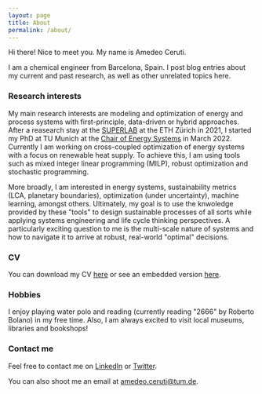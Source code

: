 ```yaml
---
layout: page
title: About
permalink: /about/
---
```


Hi there! Nice to meet you. My name is Amedeo Ceruti. 

I am a chemical engineer from Barcelona, Spain. I post blog entries about my current and past research, as well as other unrelated topics here.

### Research interests

My main research interests are modeling and optimization of energy and process systems with first-principle, data-driven or hybrid approaches. After a reasearch stay at the [SUPERLAB](https://superlab.ethz.ch/) at the ETH Zürich in 2021, I started my PhD at TU Munich at the [Chair of Energy Systems](https://www.epe.ed.tum.de/en/es/homepage/) in March 2022. Currently I am working on  cross-coupled optimization of energy systems with a focus on renewable heat supply. To achieve this, I am using tools such as mixed integer linear programming (MILP), robust optimization and stochastic programming.

More broadly, I am interested in energy systems, sustainability metrics (LCA, planetary boundaries), optimization (under uncertainty), machine learning, amongst others. Ultimately, my goal is to use the knwoledge provided by these "tools" to design sustainable processes of all sorts while applying systems engineering and life cycle thinking perspectives. A particularly exciting question to me is the multi-scale nature of systems and how to navigate it to arrive at robust, real-world "optimal" decisions.

### CV

You can download my CV [here](https://ddceruti.github.io/images/2022-09-28_CV.pdf) or see an embedded version [here](https://ddceruti.github.io/cv/).

### Hobbies

I enjoy playing water polo and reading (currently reading "2666" by Roberto Bolano) in my free time. Also, I am always excited to visit local museums, libraries and bookshops!

### Contact me

Feel free to contact me on [LinkedIn](https://www.linkedin.com/in/amedeoceruti) or [Twitter](https://twitter.com/AmedeoCeruti). 

You can also shoot me an email at [amedeo.ceruti@tum.de](mailto:amedeo.ceruti@tum.de).
